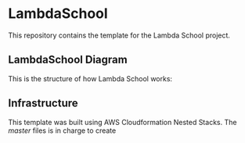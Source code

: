 # LambdaSchool

This repository contains the template for the Lambda School project. 

## LambdaSchool Diagram

This is the structure of how Lambda School works:

## Infrastructure

This template was built using AWS Cloudformation Nested Stacks. The *master* files is in charge to create 





